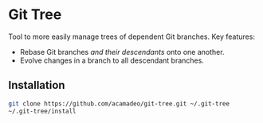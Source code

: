# Git Tree

Tool to more easily manage trees of dependent Git branches. Key features:

 - Rebase Git branches *and their descendants* onto one another.
 - Evolve changes in a branch to all descendant branches.

## Installation

```sh
git clone https://github.com/acamadeo/git-tree.git ~/.git-tree
~/.git-tree/install
```
